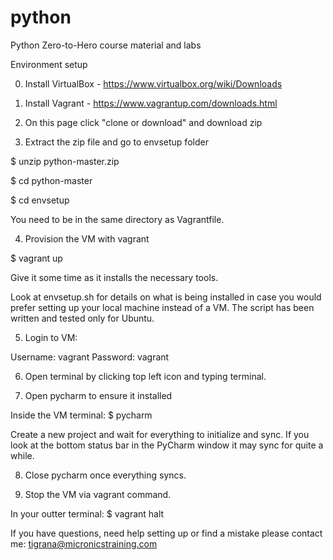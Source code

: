 # python
Python Zero-to-Hero course material and labs

Environment setup

0) Install VirtualBox - https://www.virtualbox.org/wiki/Downloads

1) Install Vagrant - https://www.vagrantup.com/downloads.html

2) On this page click "clone or download" and download zip

3) Extract the zip file and go to envsetup folder

$ unzip python-master.zip

$ cd python-master

$ cd envsetup

You need to be in the same directory as Vagrantfile.

4) Provision the VM with vagrant

$ vagrant up

Give it some time as it installs the necessary tools.

Look at envsetup.sh for details on what is being installed in case you would prefer setting up your local machine instead of a VM.  The script has been written and tested only for Ubuntu.

5) Login to VM:

Username: vagrant
Password: vagrant

6) Open terminal by clicking top left icon and typing terminal.

7) Open pycharm to ensure it installed

Inside the VM terminal:
$ pycharm

Create a new project and wait for everything to initialize and sync.
If you look at the bottom status bar in the PyCharm window it may
sync for quite a while.

8) Close pycharm once everything syncs.

9) Stop the VM via vagrant command.

In your outter terminal:
$ vagrant halt

If you have questions, need help setting up or find a mistake please contact me: tigrana@micronicstraining.com
